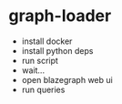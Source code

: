 # graph-loader

- install docker
- install python deps
- run script
- wait...
- open blazegraph web ui
- run queries
